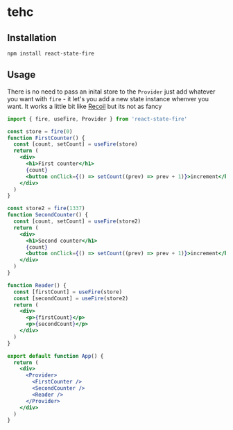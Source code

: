 # tehc

## Installation

`npm install react-state-fire`

## Usage

There is no need to pass an inital store to the `Provider` just add whatever you want with `fire` - it let's you add a new state instance whenver you want.
It works a little bit like [Recoil](https://github.com/facebookexperimental/Recoil) but its not as fancy

```jsx
import { fire, useFire, Provider } from 'react-state-fire'

const store = fire(0)
function FirstCounter() {
  const [count, setCount] = useFire(store)
  return (
    <div>
      <h1>First counter</h1>
      {count}
      <button onClick={() => setCount((prev) => prev + 1)}>increment</button>
    </div>
  )
}

const store2 = fire(1337)
function SecondCounter() {
  const [count, setCount] = useFire(store2)
  return (
    <div>
      <h1>Second counter</h1>
      {count}
      <button onClick={() => setCount((prev) => prev + 1)}>increment</button>
    </div>
  )
}

function Reader() {
  const [firstCount] = useFire(store)
  const [secondCount] = useFire(store2)
  return (
    <div>
      <p>{firstCount}</p>
      <p>{secondCount}</p>
    </div>
  )
}

export default function App() {
  return (
    <div>
      <Provider>
        <FirstCounter />
        <SecondCounter />
        <Reader />
      </Provider>
    </div>
  )
}
```
